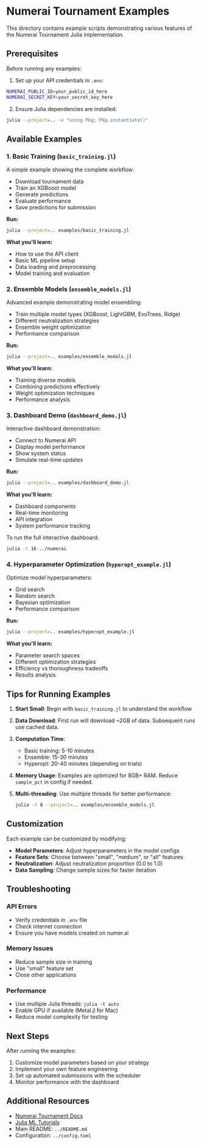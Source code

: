 # Numerai Tournament Examples

This directory contains example scripts demonstrating various features of the Numerai Tournament Julia implementation.

## Prerequisites

Before running any examples:

1. Set up your API credentials in `.env`:
```bash
NUMERAI_PUBLIC_ID=your_public_id_here
NUMERAI_SECRET_KEY=your_secret_key_here
```

2. Ensure Julia dependencies are installed:
```bash
julia --project=.. -e "using Pkg; Pkg.instantiate()"
```

## Available Examples

### 1. Basic Training (`basic_training.jl`)

A simple example showing the complete workflow:
- Download tournament data
- Train an XGBoost model  
- Generate predictions
- Evaluate performance
- Save predictions for submission

**Run:**
```bash
julia --project=.. examples/basic_training.jl
```

**What you'll learn:**
- How to use the API client
- Basic ML pipeline setup
- Data loading and preprocessing
- Model training and evaluation

### 2. Ensemble Models (`ensemble_models.jl`)

Advanced example demonstrating model ensembling:
- Train multiple model types (XGBoost, LightGBM, EvoTrees, Ridge)
- Different neutralization strategies
- Ensemble weight optimization
- Performance comparison

**Run:**
```bash
julia --project=.. examples/ensemble_models.jl
```

**What you'll learn:**
- Training diverse models
- Combining predictions effectively
- Weight optimization techniques
- Performance analysis

### 3. Dashboard Demo (`dashboard_demo.jl`)

Interactive dashboard demonstration:
- Connect to Numerai API
- Display model performance
- Show system status
- Simulate real-time updates

**Run:**
```bash
julia --project=.. examples/dashboard_demo.jl
```

**What you'll learn:**
- Dashboard components
- Real-time monitoring
- API integration
- System performance tracking

To run the full interactive dashboard:
```bash
julia -t 16 ../numerai
```

### 4. Hyperparameter Optimization (`hyperopt_example.jl`)

Optimize model hyperparameters:
- Grid search
- Random search
- Bayesian optimization
- Performance comparison

**Run:**
```bash
julia --project=.. examples/hyperopt_example.jl
```

**What you'll learn:**
- Parameter search spaces
- Different optimization strategies
- Efficiency vs thoroughness tradeoffs
- Results analysis

## Tips for Running Examples

1. **Start Small**: Begin with `basic_training.jl` to understand the workflow

2. **Data Download**: First run will download ~2GB of data. Subsequent runs use cached data.

3. **Computation Time**: 
   - Basic training: 5-10 minutes
   - Ensemble: 15-30 minutes
   - Hyperopt: 20-40 minutes (depending on trials)

4. **Memory Usage**: Examples are optimized for 8GB+ RAM. Reduce `sample_pct` in config if needed.

5. **Multi-threading**: Use multiple threads for better performance:
   ```bash
   julia -t 8 --project=.. examples/ensemble_models.jl
   ```

## Customization

Each example can be customized by modifying:

- **Model Parameters**: Adjust hyperparameters in the model configs
- **Feature Sets**: Choose between "small", "medium", or "all" features
- **Neutralization**: Adjust neutralization proportion (0.0 to 1.0)
- **Data Sampling**: Change sample sizes for faster iteration

## Troubleshooting

### API Errors
- Verify credentials in `.env` file
- Check internet connection
- Ensure you have models created on numer.ai

### Memory Issues
- Reduce sample size in training
- Use "small" feature set
- Close other applications

### Performance
- Use multiple Julia threads: `julia -t auto`
- Enable GPU if available (Metal.jl for Mac)
- Reduce model complexity for testing

## Next Steps

After running the examples:

1. Customize model parameters based on your strategy
2. Implement your own feature engineering
3. Set up automated submissions with the scheduler
4. Monitor performance with the dashboard

## Additional Resources

- [Numerai Tournament Docs](https://docs.numer.ai)
- [Julia ML Tutorials](https://juliaml.github.io)
- Main README: `../README.md`
- Configuration: `../config.toml`